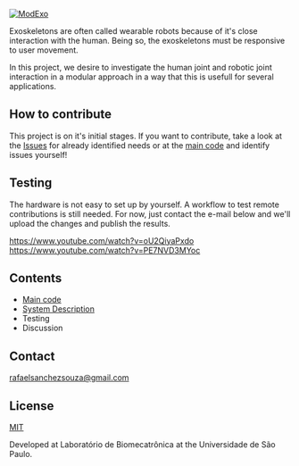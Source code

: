 [![ModExo](https://biopmr.github.io/images/modexo-logo.svg)](https://biopmr.github.io/images/logo/modexo.svg)

Exoskeletons are often called wearable robots because of it's close interaction with the human. Being so, the exoskeletons must be responsive to user movement.

In this project, we desire to investigate the human joint and robotic joint interaction in a modular approach in a way that this is usefull for several applications.

## How to contribute
This project is on it's initial stages. If you want to contribute, take a look at the [Issues](https://github.com/biopmr/ModExo/issues) for already identified needs or at the [main code](https://github.com/biopmr/ModExo/blob/master/arduino_control/arduino_control.ino) and identify issues yourself!

## Testing
The hardware is not easy to set up by yourself. A workflow to test remote contributions is still needed. For now, just contact the e-mail below and we'll upload the changes and publish the results.

https://www.youtube.com/watch?v=oU2QiyaPxdo  
https://www.youtube.com/watch?v=PE7NVD3MYoc

## Contents
- [Main code](https://github.com/biopmr/ModExo/blob/master/arduino_control/arduino_control.ino)
- [System Description](https://github.com/biopmr/ModExo/blob/master/system)
- Testing
- Discussion

## Contact
rafaelsanchezsouza@gmail.com

## License
[MIT](https://github.com/biopmr/modexo/blob/master/LICENSE)

Developed at Laboratório de Biomecatrônica at the Universidade de São Paulo.
